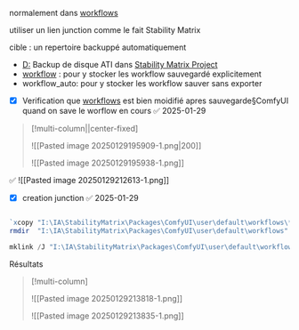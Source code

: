 normalement dans  [workflows](file:///I:%5CIA%5CStabilityMatrix%5CPackages%5CComfyUI%5Cuser%5Cdefault%5Cworkflows)

utiliser un lien junction comme le fait Stability Matrix 

cible : un repertoire backuppé automatiquement 
- [D:](file:///D:%5C) Backup de disque ATI 
dans [Stability Matrix Project](file:///D:%5Cdev-data%5CIA%5CStability%20Matrix%20Project)
-  [workflow](file:///D:%5Cdev-data%5CIA%5CStability%20Matrix%20Project%5Cworkflow) : pour y stocker les workflow sauvegardé explicitement
- workflow_auto: pour y stocker les workflow sauver sans exporter 

- [x] Verification que   [workflows](file:///I:%5CIA%5CStabilityMatrix%5CPackages%5CComfyUI%5Cuser%5Cdefault%5Cworkflows) est bien moidifié apres sauvegarde§ComfyUI quand on save le worflow en cours ✅ 2025-01-29
      
> [!multi-column||center-fixed]
> 
> ![[Pasted image 20250129195909-1.png|200]]
>
> ![[Pasted image 20250129195938-1.png]]
> 

✅
![[Pasted image 20250129212613-1.png]]



- [x] creation junction ✅ 2025-01-29

```powershell

`xcopy "I:\IA\StabilityMatrix\Packages\ComfyUI\user\default\workflows\*" "D:\dev-data\IA\Stability Matrix Project\workflow_auto\" /E /I`
rmdir  "I:\IA\StabilityMatrix\Packages\ComfyUI\user\default\workflows" /S /Q

mklink /J "I:\IA\StabilityMatrix\Packages\ComfyUI\user\default\workflows" "D:\dev-data\IA\Stability Matrix Project\workflow_auto"


```

Résultats

> [!multi-column]
> 
> ![[Pasted image 20250129213818-1.png]]
> 
> ![[Pasted image 20250129213835-1.png]]
> 
